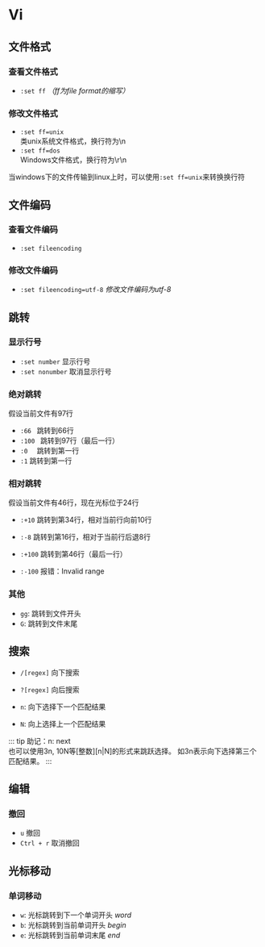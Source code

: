 # Vi

## 文件格式

### 查看文件格式

- `:set ff` *（ff为file format的缩写）*  


### 修改文件格式

- `:set ff=unix`        
    类unix系统文件格式，换行符为\n
- `:set ff=dos `        
    Windows文件格式，换行符为\r\n

当windows下的文件传输到linux上时，可以使用`:set ff=unix`来转换换行符

## 文件编码

### 查看文件编码

- `:set fileencoding`

### 修改文件编码

- `:set fileencoding=utf-8` *修改文件编码为utf-8*

## 跳转

### 显示行号

- `:set number`
    显示行号
- `:set nonumber`
    取消显示行号

### 绝对跳转

假设当前文件有97行

- `:66 `     跳转到66行
- `:100 `    跳转到97行（最后一行）
- `:0  `     跳转到第一行
- `:1`       跳转到第一行

### 相对跳转

假设当前文件有46行，现在光标位于24行

- `:+10`     跳转到第34行，相对当前行向前10行
- `:-8`      跳转到第16行，相对于当前行后退8行

- `:+100`    跳转到第46行（最后一行）
- `:-100`    报错：Invalid range

### 其他
- `gg`: 跳转到文件开头
- `G`:  跳转到文件末尾

## 搜索


- `/[regex]`    向下搜索
- `?[regex]`    向后搜索

- `n`: 向下选择下一个匹配结果
- `N`: 向上选择上一个匹配结果

::: tip
助记：n: next  
也可以使用3n, 10N等[整数][n|N]的形式来跳跃选择。
如3n表示向下选择第三个匹配结果。
:::

## 编辑

### 撤回

- `u`            撤回
- `Ctrl + r`     取消撤回

## 光标移动

### 单词移动

- `w`: 光标跳转到下一个单词开头         *word*
- `b`: 光标跳转到当前单词开头           *begin*
- `e`: 光标跳转到当前单词末尾           *end*
